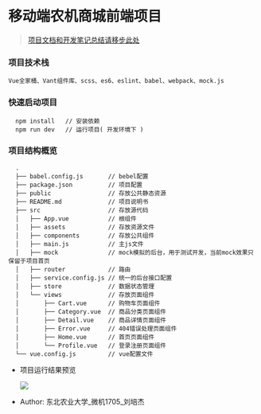 # 移动端农机商城前端项目

> [项目文档和开发笔记总结请移步此处](https://blog.csdn.net/Brannua/article/details/104320841)

### 项目技术栈

```Vue全家桶、Vant组件库、scss、es6、eslint、babel、webpack、mock.js```

### 快速启动项目

```
  npm install   // 安装依赖
  npm run dev   // 运行项目( 开发环境下 )
```

### 项目结构概览

```
  .
  ├── babel.config.js       // bebel配置
  ├── package.json          // 项目配置
  ├── public                // 存放公共静态资源
  ├── README.md             // 项目说明书
  ├── src                   // 存放源代码
  │   ├── App.vue           // 根组件
  │   ├── assets            // 存放资源文件
  │   ├── components        // 存放公共组件
  │   ├── main.js           // 主js文件
  │   ├── mock              // mock模拟的后台，用于测试开发，当前mock效果只保留于项目首页
  │   ├── router            // 路由
  │   ├── service.config.js // 统一的后台接口配置
  │   ├── store             // 数据状态管理
  │   └── views             // 存放页面组件
  │       ├── Cart.vue      // 购物车页面组件
  │       ├── Category.vue  // 商品分类页面组件
  │       ├── Detail.vue    // 商品详情页面组件
  │       ├── Error.vue     // 404错误处理页面组件
  │       ├── Home.vue      // 首页页面组件
  │       └── Profile.vue   // 登录注册页面组件
  └── vue.config.js         // vue配置文件
```

- 项目运行结果预览

  ![](https://s1.ax1x.com/2020/04/20/J3SU3R.png)

- Author: 东北农业大学_微机1705_刘培杰
